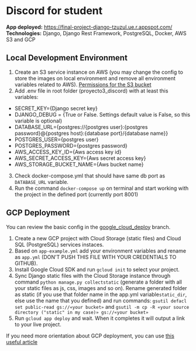 # Discord for student 

**App deployed:** https://final-project-django-tzuzul.ue.r.appspot.com/ <br/>
**Technologies:** Django, Django Rest Framework, PostgreSQL, Docker, AWS S3 and GCP

## Local Development Environment
1. Create an S3 service instance on AWS (you may change the config to store the images on local environment and remove all environment variables related to AWS). [Permissions for the S3 bucket](https://docs.aws.amazon.com/config/latest/developerguide/s3-bucket-policy.html)
2. Add .env file in root folder (proyecto3_discord) with at least this variables:
* SECRET_KEY={Django secret key}
* DJANGO_DEBUG = {True or False. Settings default value is False, so this variable is optional)
* DATABASE_URL={postgres://{postgres user}:{postgres password}@{postgres host}:{database port}/{database name}}
* POSTGRES_USER={postgres user}
* POSTGRES_PASSWORD={postgres password}
* AWS_ACCESS_KEY_ID={Aws access key id}
* AWS_SECRET_ACCESS_KEY={Aws secret access key}
* AWS_STORAGE_BUCKET_NAME={Aws bucket name}
3. Check docker-compose.yml that should have same db port as `DATABASE_URL` variable.
4. Run the command `docker-compose up` on terminal and start working with the project in the defined port (currently port 8001)

## GCP Deployment
You can review the basic config in the [google_cloud_deploy](https://github.com/amir1226/tzuzul-project3-discord/tree/google_cloud_deploy) branch.
1. Create a new GCP project with Cloud Storage (static files) and Cloud SQL (PostgreSQL) services instaces.
2. Based on `app-example.yml` add your environment variables and rename as `app.yml` (DON'T PUSH THIS FILE WITH YOUR CREDENTIALS TO GITHUB).
3. Install Google Cloud SDK and run `gcloud init` to select your project.
4. Sync Django static files with the Cloud Storage instance through command `python manage.py collectstatic` (generate a folder with all your static files as js, css, images and so on). Rename generated folder as static (if you use that folder name in the app.yml variable`static_dir`, else use the name that you defined) and run commands: `gsutil defacl set public-read gs://«your bucket»` and `gsutil -m cp -R «your source directory ("static" in my case)» gs://«your bucket»`
5. Run `gcloud app deploy` and wait. When it completes it will output a link to your live project.

If you need more orientation about GCP deployment, you can use [this useful article](https://codeburst.io/beginners-guide-to-deploying-a-django-postgresql-project-on-google-cloud-s-flexible-app-engine-e3357b601b91)
